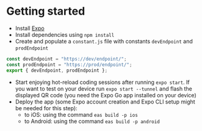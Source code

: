 # Getting started

- Install [Expo](https://docs.expo.dev/get-started/installation/)
- Install dependencies using `npm install`
- Create and populate a `constant.js` file with constants `devEndpoint` and `prodEndpoint`

```typescript
const devEndpoint = "https://dev/endpoint/";
const prodEndpoint = "https://prod/endpoint/";
export { devEndpoint, prodEndpoint };
```

- Start enjoying hot-reload coding sessions after running `expo start`. If you want to test on your device run `expo start --tunnel` and flash the displayed QR code (you need the Expo Go app installed on your device)
- Deploy the app (some Expo account creation and Expo CLI setup might be needed for this step):
  - to iOS: using the command `eas build -p ios`
  - to Android: using the command `eas build -p android`
